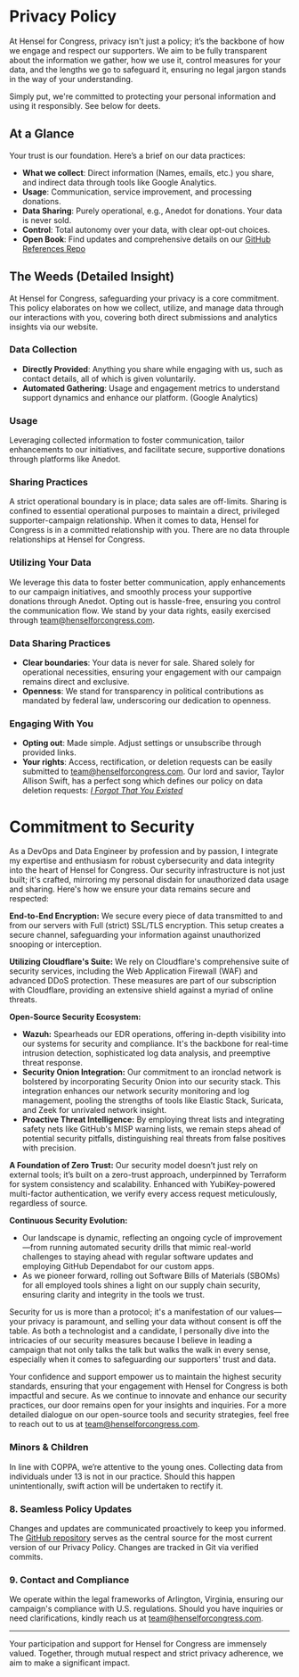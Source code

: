 # Privacy Policy
At Hensel for Congress, privacy isn't just a policy; it’s the backbone of how we engage and respect our supporters. We aim to be fully transparent about the information we gather, how we use it, control measures for your data, and the lengths we go to safeguard it, ensuring no legal jargon stands in the way of your understanding.

Simply put, we're committed to protecting your personal information and using it responsibly. See below for deets.

## At a Glance

Your trust is our foundation. Here’s a brief on our data practices:
- **What we collect**: Direct information (Names, emails, etc.) you share, and indirect data through tools like Google Analytics.
- **Usage**: Communication, service improvement, and processing donations.
- **Data Sharing**: Purely operational, e.g., Anedot for donations. Your data is never sold.
- **Control**: Total autonomy over your data, with clear opt-out choices.
- **Open Book**: Find updates and comprehensive details on our [GitHub References Repo](https://github.com/HenselForCongress/references/PRIVACY_POLICY.md)

## The Weeds (Detailed Insight)
At Hensel for Congress, safeguarding your privacy is a core commitment. This policy elaborates on how we collect, utilize, and manage data through our interactions with you, covering both direct submissions and analytics insights via our website.

### Data Collection

- **Directly Provided**: Anything you share while engaging with us, such as contact details, all of which is given voluntarily.
- **Automated Gathering**: Usage and engagement metrics to understand support dynamics and enhance our platform. (Google Analytics)


### Usage

Leveraging collected information to foster communication, tailor enhancements to our initiatives, and facilitate secure, supportive donations through platforms like Anedot.

### Sharing Practices

A strict operational boundary is in place; data sales are off-limits. Sharing is confined to essential operational purposes to maintain a direct, privileged supporter-campaign relationship. When it comes to data, Hensel for Congress is in a committed relationship with you. There are no data throuple relationships at Hensel for Congress.

### Utilizing Your Data

We leverage this data to foster better communication, apply enhancements to our campaign initiatives, and smoothly process your supportive donations through Anedot. Opting out is hassle-free, ensuring you control the communication flow. We stand by your data rights, easily exercised through team@henselforcongress.com.

### Data Sharing Practices

- **Clear boundaries**: Your data is never for sale. Shared solely for operational necessities, ensuring your engagement with our campaign remains direct and exclusive.
- **Openness**: We stand for transparency in political contributions as mandated by federal law, underscoring our dedication to openness.

### Engaging With You

- **Opting out**: Made simple. Adjust settings or unsubscribe through provided links.
- **Your rights**: Access, rectification, or deletion requests can be easily submitted to team@henselforcongress.com. Our lord and savior, Taylor Allison Swift, has a perfect song which defines our policy on data deletion requests: [*I Forgot That You Existed*](https://song.link/https://open.spotify.com/track/43rA71bccXFGD4C8GOpIlN?si=bd695a7547574a28)

# Commitment to Security

As a DevOps and Data Engineer by profession and by passion, I integrate my expertise and enthusiasm for robust cybersecurity and data integrity into the heart of Hensel for Congress. Our security infrastructure is not just built; it's crafted, mirroring my personal disdain for unauthorized data usage and sharing. Here's how we ensure your data remains secure and respected:

**End-to-End Encryption:** We secure every piece of data transmitted to and from our servers with Full (strict) SSL/TLS encryption. This setup creates a secure channel, safeguarding your information against unauthorized snooping or interception.

**Utilizing Cloudflare's Suite:** We rely on Cloudflare's comprehensive suite of security services, including the Web Application Firewall (WAF) and advanced DDoS protection. These measures are part of our subscription with Cloudflare, providing an extensive shield against a myriad of online threats.

**Open-Source Security Ecosystem:**
- **Wazuh:** Spearheads our EDR operations, offering in-depth visibility into our systems for security and compliance. It's the backbone for real-time intrusion detection, sophisticated log data analysis, and preemptive threat response.
- **Security Onion Integration:** Our commitment to an ironclad network is bolstered by incorporating Security Onion into our security stack. This integration enhances our network security monitoring and log management, pooling the strengths of tools like Elastic Stack, Suricata, and Zeek for unrivaled network insight.
- **Proactive Threat Intelligence:** By employing threat lists and integrating safety nets like GitHub's MISP warning lists, we remain steps ahead of potential security pitfalls, distinguishing real threats from false positives with precision.

**A Foundation of Zero Trust:** Our security model doesn’t just rely on external tools; it’s built on a zero-trust approach, underpinned by Terraform for system consistency and scalability. Enhanced with YubiKey-powered multi-factor authentication, we verify every access request meticulously, regardless of source.

**Continuous Security Evolution:**
- Our landscape is dynamic, reflecting an ongoing cycle of improvement—from running automated security drills that mimic real-world challenges to staying ahead with regular software updates and employing GitHub Dependabot for our custom apps.
- As we pioneer forward, rolling out Software Bills of Materials (SBOMs) for all employed tools shines a light on our supply chain security, ensuring clarity and integrity in the tools we trust.

Security for us is more than a protocol; it's a manifestation of our values—your privacy is paramount, and selling your data without consent is off the table. As both a technologist and a candidate, I personally dive into the intricacies of our security measures because I believe in leading a campaign that not only talks the talk but walks the walk in every sense, especially when it comes to safeguarding our supporters' trust and data.

Your confidence and support empower us to maintain the highest security standards, ensuring that your engagement with Hensel for Congress is both impactful and secure. As we continue to innovate and enhance our security practices, our door remains open for your insights and inquiries. For a more detailed dialogue on our open-source tools and security strategies, feel free to reach out to us at team@henselforcongress.com.


### Minors & Children

In line with COPPA, we’re attentive to the young ones. Collecting data from individuals under 13 is not in our practice. Should this happen unintentionally, swift action will be undertaken to rectify it.

### 8. Seamless Policy Updates

Changes and updates are communicated proactively to keep you informed. The [GitHub repository](https://github.com/HenselForCongress/references/PRIVACY_POLICY.md) serves as the central source for the most current version of our Privacy Policy. Changes are tracked in Git via verified commits.

### 9. Contact and Compliance

We operate within the legal frameworks of Arlington, Virginia, ensuring our campaign's compliance with U.S. regulations. Should you have inquiries or need clarifications, kindly reach us at team@henselforcongress.com.

---

Your participation and support for Hensel for Congress are immensely valued. Together, through mutual respect and strict privacy adherence, we aim to make a significant impact.

